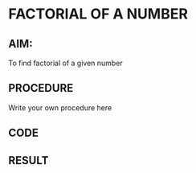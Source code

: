 # FACTORIAL OF A NUMBER

## AIM:
To find factorial of a given number

## PROCEDURE
Write your own procedure here

## CODE

## RESULT
